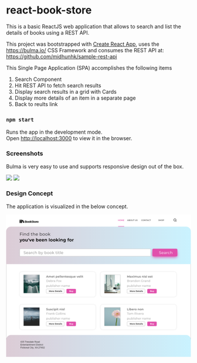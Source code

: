 # react-book-store
This is a basic ReactJS web application that allows to search and list the details of books using a REST API.

This project was bootstrapped with [Create React App](https://github.com/facebook/create-react-app), 
uses the https://bulma.io/ CSS Framework and  consumes the REST API at: https://github.com/midhunhk/sample-rest-api

This Single Page Application (SPA) accomplishes the following items

1. Search Component
2. Hit REST API to fetch search results
3. Display search results in a grid with Cards
4. Display more details of an item in a separate page
5. Back to reults link

### `npm start`

Runs the app in the development mode.<br />
Open [http://localhost:3000](http://localhost:3000) to view it in the browser.

### Screenshots
Bulma is very easy to use and supports responsive design out of the box.

<img src="screenshots/bookstore_mobile.png"> 
<img src="screenshots/bookstore_desktop.png">

### Design Concept
The application is visualized in the below concept.

<img src="screenshots/bookstore_design_concept.png">